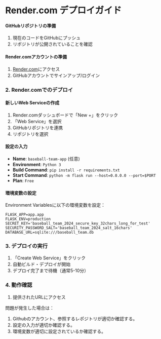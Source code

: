 # Render.com デプロイガイド

#### GitHubリポジトリの準備
1. 現在のコードをGitHubにプッシュ
2. リポジトリが公開されていることを確認

#### Render.comアカウントの準備
1. [Render.com](https://render.com)にアクセス
2. GitHubアカウントでサインアップ/ログイン

### 2. Render.comでのデプロイ

#### 新しいWeb Serviceの作成
1. Render.comダッシュボードで「New +」をクリック
2. 「Web Service」を選択
3. GitHubリポジトリを連携
4. リポジトリを選択

#### 設定の入力
- **Name**: `baseball-team-app` (任意)
- **Environment**: `Python 3`
- **Build Command**: `pip install -r requirements.txt`
- **Start Command**: `python -m flask run --host=0.0.0.0 --port=$PORT`
- **Plan**: `Free`

#### 環境変数の設定
Environment Variablesに以下の環境変数を設定：

```
FLASK_APP=app.app
FLASK_ENV=production
SECRET_KEY='baseball_team_2024_secure_key_32chars_long_for_test'
SECURITY_PASSWORD_SALT='baseball_team_2024_salt_16chars'
DATABASE_URL=sqlite:///baseball_team.db
```

### 3. デプロイの実行

1. 「Create Web Service」をクリック
2. 自動ビルド・デプロイが開始
3. デプロイ完了まで待機（通常5-10分）

### 4. 動作確認

1. 提供されたURLにアクセス



問題が発生した場合は：
1. Githubのアカウント、参照するレポジトリが適切か確認する。
2. 設定の入力が適切か確認する。
3. 環境変数が適切に設定されているか確認する。
